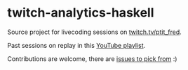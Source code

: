 # twitch-analytics-haskell

Source project for livecoding sessions on [twitch.tv/ptit_fred](https://twitch.tv/ptit_fred).

Past sessions on replay in this [YouTube playlist](https://www.youtube.com/playlist?list=PL8INnc2wyTEk5WKaaP8TEipbPT3N4I5sm).

Contributions are welcome, there are [issues to pick from](https://github.com/ptitfred/twitch-analytics-haskell/labels/help%20wanted) :)

